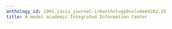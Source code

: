 ```yaml
---
anthology_id: 1991.jasis_journal-ir0anthology0volumeA42A2.15
title: A model academic Integrated Information Center
---
```

